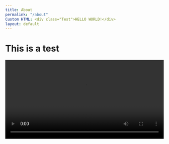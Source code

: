 ```yaml
---
title: About
permalink: "/about"
Custom HTML: <div class="Test">HELLO WORLD!</div>
layout: default
---
```


# This is a test

<video controls width="100%" loop>
    <source src="/uploads/Wellbeing_2.mp4" type="video/mp4">
</video>
